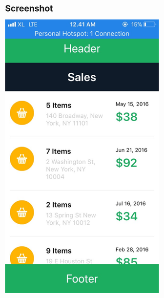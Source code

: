 # Screenshot
<p align="center">
  <img src="https://github.com/rendysptd/List-View-With-Header-and-Footer/blob/master/screenshot/sreenshot2.png"/>
</p>
